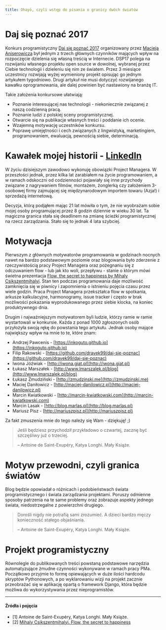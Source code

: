 ```yaml
---
title: Ohayō, czyli wstęp do pisania o granicy dwóch światów
---
```


# Daj się poznać 2017

Konkurs programistyczny [Daj się poznać 2017](http://dajsiepoznac.pl) organizowany przez [Macieja Aniserowicza](https://www.linkedin.com/in/maciejaniserowicz) był jednym z trzech głównych czynników mających wpływ na rozpoczęcie dzielenia się własną treścią w Internecie. DSP17 polega na rozwijaniu własnego projektu open source w dowolnej, wybranej przez Ciebie technologii i dzieleniu się nim ze światem. Przez 3 miesiące uczestnicy rozwijają wyżej wymieniony projekt opisując go jednym artykułem tygodniowo. Drugi artykuł nie musi dotyczyć rozwijanego kawałku oprogramowania, ale dalej powinien być nastawiony na branżę IT.

Takie założenia konkursowe ułatwiają:

* Poznanie interesującej nas technologii - niekoniecznie związanej z naszą codzienną pracą.
* Poznanie ludzi z polskiej sceny programistycznej.
* Otwarcie się na publikacje własnych treści i poddanie ich ocenie.
* Wzajemną motywację uczestników konkursu.
* Poprawę umiejętności i cech związanych z lingwistyką, marketingiem, programowaniem, ewaluacją, pewnością siebie, determinacją.

# Kawałek mojej historii - [LinkedIn](https://www.linkedin.com/in/rafalmakara/)

W życiu dzisiejszym zawodowo wykonuję obowiązki Project Managera. W przeszłości jednak, przez kilka lat zarabiałem na życie programowaniem, a w ramach odskoczni od codzienności pojawiały się inne przychody związane z nagrywaniem filmów, montażem, żonglerką czy założeniem 3-osobowej firmy zajmującej się międzynarodowym importem towaru (Azja!) i sprzedażą internetową.

Decyzja, którą podjąłem mając 21 lat mówiła o tym, że nie wyobrażam sobie mojej osoby programującej przez 8 godzin dziennie w wieku 30 lat. Ta magiczna granica stała się deadlinem na zmianę ścieżki programistycznej na rzecz zarządzania. Stało się to jednak 4 lata szybciej.

# Motywacja

Pierwszym z głównych motywatorów programowania w godzinach nocnych nawet na bardzo podstawowym poziomie oraz blogowania było zderzenie z rzeczywistością pracy Project Managera oraz pożegnaniu się z odczuwaniem flow - lub jak kto woli, przepływu - stanie o którym mówi świetna prezentacja [Flow, the secret to happiness by Mihaly Csikszentmihalyi](https://www.ted.com/talks/mihaly_csikszentmihalyi_on_flow?language=en). Stan ten podczas programowania daje możliwość zamknięcia się w piwnicy i zapomnienia o istnieniu pojęcia czasu przez wiele godzin. Praca Project Managera przekształca flow w spotkania, arkusze kalkulacyjne, harmonogramy, issue tracker i często w brak możliwości pokazania wyprodukowanego przez siebie klocka, na koniec produktywnego dnia.

Drugim i najważniejszym motywatorem byli ludzie, którzy ramie w ramie wystartowali w konkursie. Każda z ponad 1000 zgłoszonych osób przyłożyła swoją rękę do powstania tego artykułu. Jednak osoby mające największy wpływ na mnie to te, które znam:

* Andrzej Pawcenis - [https://inkoguto.github.io](https://inkoguto.github.io)
* Filip Rakowski - [https://github.com/dravek99/daj-sie-poznac](https://github.com/dravek99/daj-sie-poznac)
* Iwona Jóźwiak - [http://iwona.giat.pl](http://iwona.giat.pl)
* Łukasz Marszałek - [http://www.lmarszalek.pl/blog](http://www.lmarszalek.pl/blog)
* Łukasz Żmudziński - [http://zmudzinski.me](http://zmudzinski.me)
* Maciej Daniłowicz - [http://maciej-danilowicz.pl](http://maciej-danilowicz.pl)
* Marcin Kwiatkowski - [http://marcin-kwiatkowski.com](http://marcin-kwiatkowski.com)
* Marcin Lasak - [http://blog.marlas.pl](http://blog.marlas.pl)
* Mariusz Pisz - [http://mariuszpisz.pl](http://mariuszpisz.pl)

Za fakt zmuszenia mnie do tego należy się Wam - dziękuję! ;)

> Jeśli będziesz przychodził przykładowo o czwartej, zacznę być szczęśliwy już o trzeciej.
> 
> – Antoine de Saint-Exupéry, Katya Longhi. Mały Książe.

# Motyw przewodni, czyli granica światów

Blog będzie opowiadał o różnicach i podobieństwach świata programistycznego i świata zarządzania projektami. Poruszy odmienne sposoby patrzenia na te same problemy oraz zobrazuje aspekty jednego świata, niedostrzegalne z powierzchni drugiego.

> Dorośli nigdy nie potrafią sami zrozumieć. A dzieci bardzo męczy konieczność stałego objaśniania.
> 
> – Antoine de Saint-Exupéry, Katya Longhi. Mały Książe.

# Projekt programistyczny

Równolegle do publikowanych treści powstaną podstawowe narzędzia automatyzujące żmudne czynności wykonywane w ramach pracy PMa. Początkowo przyjmie to formę opiewających w duże ilości hardcodu skryptów Pythonowych, a po wyklarowaniu wizji na projekt zacznie przeobrażać się w aplikację opartą o framework Django, która będzie możliwa do wykorzystywania przez nieprogramistów.

* * *

#### Źródła i pojęcia

*   \[1\] Antoine de Saint-Exupéry, Katya Longhi. Mały Książe.
*   \[2\] [Mihaly Csikszentmihalyi. Flow, the secret to happiness](https://www.ted.com/talks/mihaly_csikszentmihalyi_on_flow?language=en)
